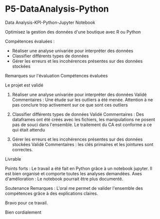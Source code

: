 # P5-DataAnalysis-Python
Data Analysis-KPI-Python-Jupyter Notebook

Optimisez la gestion des données d'une boutique avec R ou Python

Compétences évaluées :
- Réaliser une analyse univariée pour interpréter des données
- Classifier différents types de données
- Gérer les erreurs et les incohérences présentes sur des données stockées

Remarques sur l'évaluation
Compétences évaluées

Le projet est validé
 

1. Réaliser une analyse univariée pour interpréter des données
Validé
Commentaires :  Une étude sur les outliers a été menée. Attention à ne pas conclure trop activement sur ce que sont ces outliers

2. Classifier différents types de données
Validé
Commentaires : Des dataframes ont été créés avec les fichiers, les manipulations ne posent pas de souci dans l'ensemble. Le traitement du CA est conforme a ce qui était attendu

3. Gérer les erreurs et les incohérences présentes sur des données stockées
Validé
Commentaires : les clés primaires et les jointures sont correctes.
 

Livrable

Points forts : Le travail a été fait en Python grâce à un notebook jupyter. Il est bien organisé et comporte toutes les analyses demandées.
Axes d'amélioration :
Le notebook pourrait être plus documenté.

Soutenance
Remarques : L'oral me permet de valider l'ensemble des compétences grâce à des explications claires.
 
Bravo pour ce travail.

Bien cordialement
